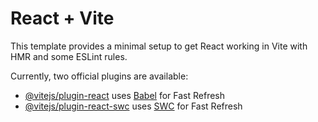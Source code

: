 # React + Vite

This template provides a minimal setup to get React working in Vite with HMR and some ESLint rules.

Currently, two official plugins are available:

- [@vitejs/plugin-react](https://github.com/vitejs/vite-plugin-react/blob/main/packages/plugin-react/README.md) uses [Babel](https://babeljs.io/) for Fast Refresh
- [@vitejs/plugin-react-swc](https://github.com/vitejs/vite-plugin-react-swc) uses [SWC](https://swc.rs/) for Fast Refresh
<!-- - for the intersection observer api i need to import it and then have to look for itts implementation then this part is complete then i have to create a landing page for this and have to do the routing then have to integrate it with the main portfolio website then will deploy it soon  -->

<!-- CREATE TABLE RandomData (
    ID INT PRIMARY KEY AUTO_INCREMENT,
    Name VARCHAR(50),
    Age INT,
    Email VARCHAR(100)
);

INSERT INTO RandomData (Name, Age, Email)
VALUES
    ('John Doe', ROUND(RAND() * 50 + 20), 'john@example.com'),
    ('Jane Smith', ROUND(RAND() * 50 + 20), 'jane@example.com'),
    ('Alice Johnson', ROUND(RAND() * 50 + 20), 'alice@example.com'),
    ('Bob Brown', ROUND(RAND() * 50 + 20), 'bob@ex
 -->


 <!-- second question  -->


 <!-- SELECT 
    d.department_name AS Department_Name,
    d.head_of_department AS Head_of_Department,
    d.city AS City,
    e.employee_name AS Employee_Name,
    s.salary_amount AS Highest_Salary
FROM 
    Departments d
JOIN 
    Employees e ON d.department_id = e.department_id
JOIN 
    (SELECT 
         department_id, 
         MAX(salary_amount) AS max_salary 
     FROM 
         Salaries 
     GROUP BY 
         department_id) max_sal ON e.department_id = max_sal.department_id
JOIN 
    Salaries s ON e.employee_id = s.employee_id AND s.salary_amount = max_sal.max_salary;
 -->